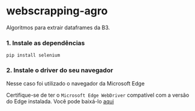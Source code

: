 # webscrapping-agro
Algoritmos para extrair dataframes da B3.

### 1. Instale as dependências
<code>pip install selenium</code>

### 2. Instale o driver do seu navegador
<p>Nesse caso foi utilizado o navegador da Microsoft Edge</p>
<p>Certifique-se de ter o <code>Microsoft Edge WebDriver</code> compatível com a versão do Edge instalada. Você pode baixá-lo <a href="https://developer.microsoft.com/en-us/microsoft-edge/tools/webdriver/?form=MA13LH#downloads" target="blank">aqui</a></p>
